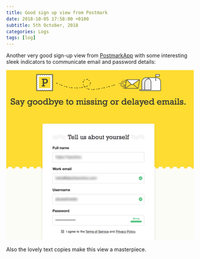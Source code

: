 ```yaml
---
title: Good sign up view from Postmark
date: 2018-10-05 17:58:00 +0100
subtitle: 5th October, 2018
categories: Logs
tags: [log]
---
```


Another very good sign-up view from [PostmarkApp](https://postmarkapp.com) with some interesting sleek indicators to communicate email and password details:

![](../assets/log/n127_screen-shot-2018-10-05-at-18.25.43.png)

Also the lovely text copies make this view a masterpiece.